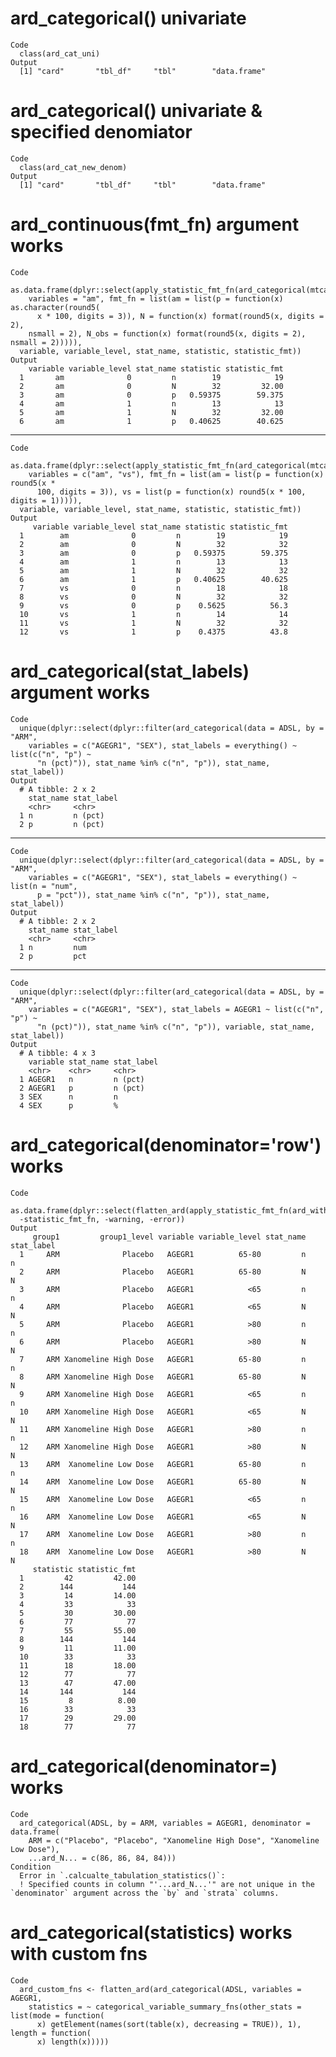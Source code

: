 # ard_categorical() univariate

    Code
      class(ard_cat_uni)
    Output
      [1] "card"       "tbl_df"     "tbl"        "data.frame"

# ard_categorical() univariate & specified denomiator

    Code
      class(ard_cat_new_denom)
    Output
      [1] "card"       "tbl_df"     "tbl"        "data.frame"

# ard_continuous(fmt_fn) argument works

    Code
      as.data.frame(dplyr::select(apply_statistic_fmt_fn(ard_categorical(mtcars,
        variables = "am", fmt_fn = list(am = list(p = function(x) as.character(round5(
          x * 100, digits = 3)), N = function(x) format(round5(x, digits = 2),
        nsmall = 2), N_obs = function(x) format(round5(x, digits = 2), nsmall = 2))))),
      variable, variable_level, stat_name, statistic, statistic_fmt))
    Output
        variable variable_level stat_name statistic statistic_fmt
      1       am              0         n        19            19
      2       am              0         N        32         32.00
      3       am              0         p   0.59375        59.375
      4       am              1         n        13            13
      5       am              1         N        32         32.00
      6       am              1         p   0.40625        40.625

---

    Code
      as.data.frame(dplyr::select(apply_statistic_fmt_fn(ard_categorical(mtcars,
        variables = c("am", "vs"), fmt_fn = list(am = list(p = function(x) round5(x *
          100, digits = 3)), vs = list(p = function(x) round5(x * 100, digits = 1))))),
      variable, variable_level, stat_name, statistic, statistic_fmt))
    Output
         variable variable_level stat_name statistic statistic_fmt
      1        am              0         n        19            19
      2        am              0         N        32            32
      3        am              0         p   0.59375        59.375
      4        am              1         n        13            13
      5        am              1         N        32            32
      6        am              1         p   0.40625        40.625
      7        vs              0         n        18            18
      8        vs              0         N        32            32
      9        vs              0         p    0.5625          56.3
      10       vs              1         n        14            14
      11       vs              1         N        32            32
      12       vs              1         p    0.4375          43.8

# ard_categorical(stat_labels) argument works

    Code
      unique(dplyr::select(dplyr::filter(ard_categorical(data = ADSL, by = "ARM",
        variables = c("AGEGR1", "SEX"), stat_labels = everything() ~ list(c("n", "p") ~
          "n (pct)")), stat_name %in% c("n", "p")), stat_name, stat_label))
    Output
      # A tibble: 2 x 2
        stat_name stat_label
        <chr>     <chr>     
      1 n         n (pct)   
      2 p         n (pct)   

---

    Code
      unique(dplyr::select(dplyr::filter(ard_categorical(data = ADSL, by = "ARM",
        variables = c("AGEGR1", "SEX"), stat_labels = everything() ~ list(n = "num",
          p = "pct")), stat_name %in% c("n", "p")), stat_name, stat_label))
    Output
      # A tibble: 2 x 2
        stat_name stat_label
        <chr>     <chr>     
      1 n         num       
      2 p         pct       

---

    Code
      unique(dplyr::select(dplyr::filter(ard_categorical(data = ADSL, by = "ARM",
        variables = c("AGEGR1", "SEX"), stat_labels = AGEGR1 ~ list(c("n", "p") ~
          "n (pct)")), stat_name %in% c("n", "p")), variable, stat_name, stat_label))
    Output
      # A tibble: 4 x 3
        variable stat_name stat_label
        <chr>    <chr>     <chr>     
      1 AGEGR1   n         n (pct)   
      2 AGEGR1   p         n (pct)   
      3 SEX      n         n         
      4 SEX      p         %         

# ard_categorical(denominator='row') works

    Code
      as.data.frame(dplyr::select(flatten_ard(apply_statistic_fmt_fn(ard_with_args)),
      -statistic_fmt_fn, -warning, -error))
    Output
         group1         group1_level variable variable_level stat_name stat_label
      1     ARM              Placebo   AGEGR1          65-80         n          n
      2     ARM              Placebo   AGEGR1          65-80         N          N
      3     ARM              Placebo   AGEGR1            <65         n          n
      4     ARM              Placebo   AGEGR1            <65         N          N
      5     ARM              Placebo   AGEGR1            >80         n          n
      6     ARM              Placebo   AGEGR1            >80         N          N
      7     ARM Xanomeline High Dose   AGEGR1          65-80         n          n
      8     ARM Xanomeline High Dose   AGEGR1          65-80         N          N
      9     ARM Xanomeline High Dose   AGEGR1            <65         n          n
      10    ARM Xanomeline High Dose   AGEGR1            <65         N          N
      11    ARM Xanomeline High Dose   AGEGR1            >80         n          n
      12    ARM Xanomeline High Dose   AGEGR1            >80         N          N
      13    ARM  Xanomeline Low Dose   AGEGR1          65-80         n          n
      14    ARM  Xanomeline Low Dose   AGEGR1          65-80         N          N
      15    ARM  Xanomeline Low Dose   AGEGR1            <65         n          n
      16    ARM  Xanomeline Low Dose   AGEGR1            <65         N          N
      17    ARM  Xanomeline Low Dose   AGEGR1            >80         n          n
      18    ARM  Xanomeline Low Dose   AGEGR1            >80         N          N
         statistic statistic_fmt
      1         42         42.00
      2        144           144
      3         14         14.00
      4         33            33
      5         30         30.00
      6         77            77
      7         55         55.00
      8        144           144
      9         11         11.00
      10        33            33
      11        18         18.00
      12        77            77
      13        47         47.00
      14       144           144
      15         8          8.00
      16        33            33
      17        29         29.00
      18        77            77

# ard_categorical(denominator=<data frame with counts>) works

    Code
      ard_categorical(ADSL, by = ARM, variables = AGEGR1, denominator = data.frame(
        ARM = c("Placebo", "Placebo", "Xanomeline High Dose", "Xanomeline Low Dose"),
        ...ard_N... = c(86, 86, 84, 84)))
    Condition
      Error in `.calcualte_tabulation_statistics()`:
      ! Specified counts in column "'...ard_N...'" are not unique in the `denominator` argument across the `by` and `strata` columns.

# ard_categorical(statistics) works with custom fns

    Code
      ard_custom_fns <- flatten_ard(ard_categorical(ADSL, variables = AGEGR1,
        statistics = ~ categorical_variable_summary_fns(other_stats = list(mode = function(
          x) getElement(names(sort(table(x), decreasing = TRUE)), 1), length = function(
          x) length(x)))))

